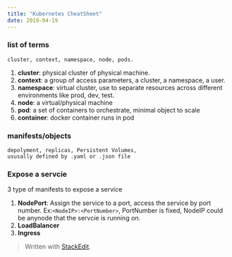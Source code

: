 ```yaml
---
title: "Kubernetes CheatSheet"
date: 2019-04-19
---
```


###  list of terms
	cluster, context, namespace, node, pods.
1. **cluster**: physical cluster of physical machine.
2. **context**: a group of access parameters,  a cluster, a namespace, a user.
3. **namespace**: virtual cluster, use to separate resources across different environments like prod, dev, test.
4. **node**: a virtual/physical machine
5. **pod**: a set of containers to orchestrate, minimal object to scale
6. **container**: docker container runs in pod

### manifests/objects
	depolyment, replicas, Persistent Volumes,
	ususally defined by .yaml or .json file

### Expose a servcie
3 type of manifests to expose a service
1. **NodePort**:  Assign the service to a port, access the service by port number. Ex:```<NodeIP>:<PortNumber>```, PortNumber is fixed, NodeIP could be anynode that the servcie is running on. 
2. **LoadBalancer**
3. **Ingress**
> Written with [StackEdit](https://stackedit.io/).
<!--stackedit_data:
eyJoaXN0b3J5IjpbLTc3MzkyOTI2MywxMDk2NjM2MDU5LDI3Nz
Q3OTM1NywtMTA1NjQ0MjcyLDc4OTE3MzQ5MywxMzYwNTcyNzYw
LDE2NjUxNTQ3ODIsLTIyMTEyOTI1NCwtMjI1MDQ2NDM5LDgyNz
g1Mzg1Nl19
-->